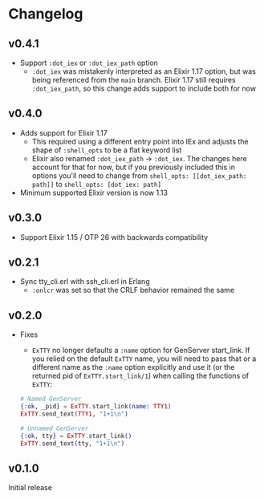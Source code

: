 # Changelog

## v0.4.1

* Support `:dot_iex` or `:dot_iex_path` option
  * `:dot_iex` was mistakenly interpreted as an Elixir 1.17
    option, but was being referenced from the `main` branch.
    Elixir 1.17 still requires `:dot_iex_path`, so this change
    adds support to include both for now

## v0.4.0

* Adds support for Elixir 1.17
  * This required using a different entry point into IEx and
    adjusts the shape of `:shell_opts` to be a flat keyword list
  * Elixir also renamed `:dot_iex_path` -> `:dot_iex`. The changes
    here account for that for now, but if you previously included
    this in options you'll need to change from
    `shell_opts: [[dot_iex_path: path]]` to `shell_opts: [dot_iex: path]`
* Minimum supported Elixir version is now 1.13

## v0.3.0

* Support Elixir 1.15 / OTP 26 with backwards compatibility

## v0.2.1

* Sync tty_cli.erl with ssh_cli.erl in Erlang
  * `:onlcr` was set so that the CRLF behavior remained the same

## v0.2.0

* Fixes
  * `ExTTY` no longer defaults a `:name` option for GenServer start_link.
  If you relied on the default `ExTTY` name, you will need to pass that or
  a different name as the `:name` option explicitly and use it
  (or the returned pid of `ExTTY.start_link/1`) when calling the
  functions of `ExTTY`:

  ```elixir
  # Named GenServer
  {:ok, _pid} = ExTTY.start_link(name: TTY1)
  ExTTY.send_text(TTY1, "1+1\n")

  # Unnamed GenServer
  {:ok, tty} = ExTTY.start_link()
  ExTTY.send_text(tty, "1+1\n")
  ```

## v0.1.0

Initial release
